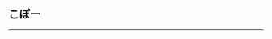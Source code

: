 ## こぽー 
---
<!--
**kopo-k/kopo-k** is a ✨ _special_ ✨ repository because its `README.md` (this file) appears on your GitHub profile.
こぽーです。
大学でプログラミングについて学んでいます。

##スコア
---
[![Top Langs](https://github-readme-stats.vercel.app/api/top-langs/?username=kopo-k&theme=default&layout=normal)](https://github.com/anuraghazra/github-readme-stats)
![Anurag's GitHub stats]
(https://github-readme-stats.vercel.app/apiusername=kopo-k&show_icons=true&theme=default)



-->
